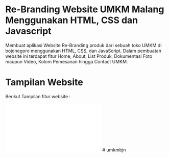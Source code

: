 # Re-Branding Website UMKM Malang Menggunakan HTML, CSS dan Javascript

Membuat aplikasi Website Re-Branding produk dari sebuah toko UMKM di bojonegoro menggunakan HTML, CSS, dan JavaScript. Dalam pembuatan website ini terdapat fitur Home, About, List Produk, Dokumentasi Foto maupun Video, Kolom Pemesanan hingga Contact UMKM.

# Tampilan Website

Berikut Tampilan fitur website :

![UI Home](file:///C:/uas_pakmula/Website-Produk-UMKM-Menggunakan.html/Website%20UMKM%20Malang/umkm.html )
#   u m k m b j n 
 
 

